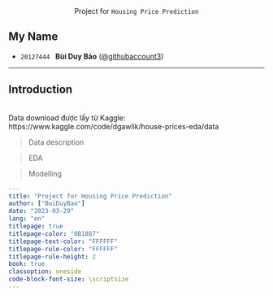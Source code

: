 <div style="text-align: center">
    <span style="">
        Project for <code>Housing Price Prediction</code> 
    </span>
</div>


## My Name
- `20127444 ` **Bùi Duy Bảo** ([@githubaccount3](https://github.com/baobui16))

---
<div style="page-break-after: always"></div>

## Introduction
<br/>
Data download được lấy từ Kaggle: https://www.kaggle.com/code/dgawlik/house-prices-eda/data
<br />

> Data description

> EDA

> Modelling


```yaml
---
title: "Project for Housing Price Prediction"
author: ["BuiDuyBao"]
date: "2023-03-29"
lang: "en"
titlepage: true
titlepage-color: "0B1887"
titlepage-text-color: "FFFFFF"
titlepage-rule-color: "FFFFFF"
titlepage-rule-height: 2
book: true
classoption: oneside
code-block-font-size: \scriptsize
---
```
